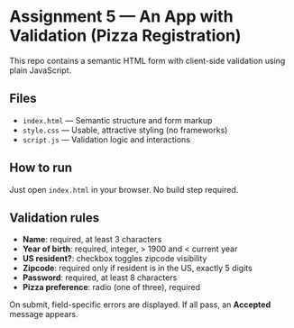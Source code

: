 
# Assignment 5 — An App with Validation (Pizza Registration)

This repo contains a semantic HTML form with client-side validation using plain JavaScript.

## Files
- `index.html` — Semantic structure and form markup
- `style.css` — Usable, attractive styling (no frameworks)
- `script.js` — Validation logic and interactions

## How to run
Just open `index.html` in your browser. No build step required.

## Validation rules
- **Name**: required, at least 3 characters
- **Year of birth**: required, integer, > 1900 and < current year
- **US resident?**: checkbox toggles zipcode visibility
- **Zipcode**: required only if resident is in the US, exactly 5 digits
- **Password**: required, at least 8 characters
- **Pizza preference**: radio (one of three), required

On submit, field-specific errors are displayed. If all pass, an **Accepted** message appears.
